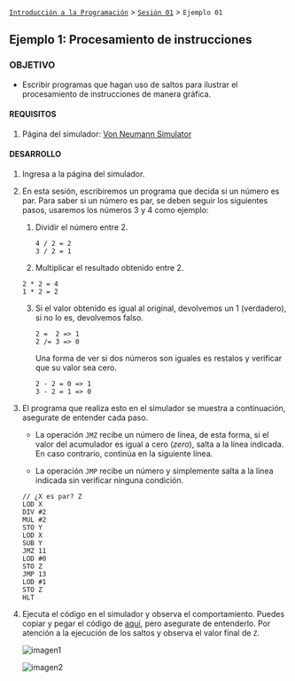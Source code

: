[`Introducción a la Programación`](../../README.md) > [`Sesión 01`](../README.md) > `Ejemplo 01`

## Ejemplo 1: Procesamiento de instrucciones

### OBJETIVO

- Escribir programas que hagan uso de saltos para ilustrar el procesamiento de instrucciones de manera gráfica.

#### REQUISITOS

1. Página del simulador: [Von Neumann Simulator](http://vnsimulator.altervista.org/)

#### DESARROLLO

1. Ingresa a la página del simulador.
   
2. En esta sesión, escribiremos un programa que decida si un número es par. Para saber si un número es par, se deben seguir los siguientes pasos, usaremos los números 3 y 4 como ejemplo:

   1. Dividir el número entre 2.
   
      ```
      4 / 2 = 2
      3 / 2 = 1
      ```
   
   2. Multiplicar el resultado obtenido entre 2.
   
     ```
     2 * 2 = 4
     1 * 2 = 2
     ```
     
   3. Si el valor obtenido es igual al original, devolvemos un 1 (verdadero), si no lo es, devolvemos falso. 
   
      ```
      2 =  2 => 1
      2 /= 3 => 0
      ```
      
      Una forma de ver si dos números son iguales es restalos y verificar que su valor sea cero.
      
      ```
      2 - 2 = 0 => 1
      3 - 2 = 1 => 0
      ```
      
3. El programa que realiza esto en el simulador se muestra a continuación, asegurate de entender cada paso. 

   - La operación `JMZ` recibe un número de línea, de esta forma, si el valor del acumulador es igual a cero (*zero*), salta a la línea indicada. En caso contrario, continúa en la siguiente línea.
   
   - La operación `JMP` recibe un número y simplemente salta a la línea indicada sin verificar ninguna condición.
   
   ```assembly
   // ¿X es par? Z
   LOD X
   DIV #2
   MUL #2
   STO Y
   LOD X
   SUB Y
   JMZ 11
   LOD #0
   STO Z
   JMP 13
   LOD #1
   STO Z
   HLT
   ```
   
4. Ejecuta el código en el simulador y observa el comportamiento. Puedes copiar y pegar el código de [aquí](even.json), pero asegurate de entenderlo. Por atención a la ejecución de los saltos y observa el valor final de `Z`.

   ![imagen1](imagenes/s1e11.png)
   
   ![imagen2](imagenes/s1e12.png)
   
